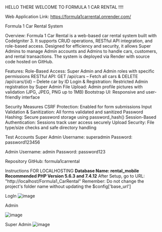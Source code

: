 HELLO THERE WELCOME TO FORMULA 1 CAR RENTAL !!!!

Web Application Link: https://formula1carrental.onrender.com/

Formula 1 Car Rental System

Overview:
Formula 1 Car Rental is a web-based car rental system built with CodeIgniter 3. It supports CRUD operations, RESTful API integration, and role-based access. Designed for efficiency and security, it allows Super Admins to manage Admin accounts and Admins to handle cars, customers, and rental transactions. The system is deployed via Render with source code hosted on GitHub.

Features:
Role-Based Access: Super Admin and Admin roles with specific permissions
RESTful API: GET /api/cars – Fetch all cars & DELETE /api/cars/{id} – Delete car by ID
Login & Registration: Restricted Admin registration by Super Admin
File Upload: Admin profile pictures with validation (JPG, JPEG, PNG up to 1MB)
Bootstrap UI: Responsive and user-friendly interface

Security Measures
CSRF Protection: Enabled for form submissions
Input Validation & Sanitization: All forms validated and sanitized
Password Hashing: Secure password storage using password_hash()
Session-Based Authentication: Sessions track user access securely
Upload Security: File type/size checks and safe directory handling

Test Accounts
Super Admin
Username: superadmin
Password: password123456

Admin
Username: admin
Password: password123

Repository
GitHub: formula1carrental


Instructions 
FOR LOCALHOSTING
**Database Name: rental_mobile**
**Recommended PHP Version 5.6.3 and 7.4.12**
After Setup, go to URL: "http://localhost/Formula1_CarRental"
Remember: Do not change the project's folder name without updating the $config['base_url']

LogIn
![image](https://github.com/user-attachments/assets/4294f698-a696-46a7-89ce-6fbb51d9b183)

Admin

![image](https://github.com/user-attachments/assets/65036ccd-1db8-446b-bbe8-3236a3b93db6)

Super Admin
![image](https://github.com/user-attachments/assets/acf3722c-3437-4e2b-a947-a34fa97248da)



